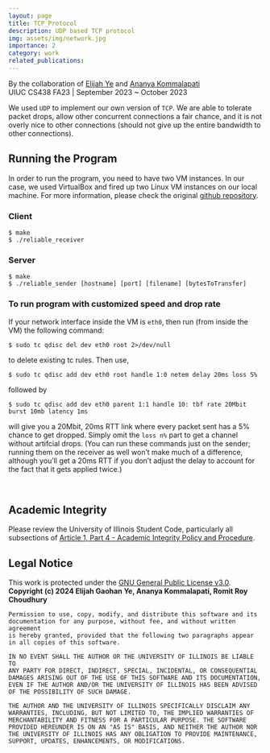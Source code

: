 ```yaml
---
layout: page
title: TCP_Protocol
description: UDP based TCP protocol
img: assets/img/network.jpg
importance: 2
category: work
related_publications: 
---
```


By the collaboration of [Elijah Ye](https://elijah-ye.github.io) and [Ananya Kommalapati](https://github.com/ananyakIllinois) <br>
UIUC CS438 FA23 | September 2023 ~ October 2023

We used `UDP` to implement our own version of `TCP`. We are able to tolerate packet drops, allow other concurrent connections a fair chance, and it is not overly nice to other connections (should not give up the entire bandwidth to other connections).

## Running the Program

In order to run the program, you need to have two VM instances. In our case, we used VirtualBox and fired up two Linux VM instances on our local machine. For more information, please check the original [github repository](https://github.com/Elijah-Ye/TCP_Protocol).

### Client

```
$ make
$ ./reliable_receiver
```

### Server
```
$ make
$ ./reliable_sender [hostname] [port] [filename] [bytesToTransfer]
```


### To run program with customized speed and drop rate

If your network interface inside the VM is `eth0`, then
run (from inside the VM) the following command:

```
$ sudo tc qdisc del dev eth0 root 2>/dev/null
```

to delete existing tc rules. Then use,
```
$ sudo tc qdisc add dev eth0 root handle 1:0 netem delay 20ms loss 5%
```
followed by
```
$ sudo tc qdisc add dev eth0 parent 1:1 handle 10: tbf rate 20Mbit burst 10mb latency 1ms
```

will give you a 20Mbit, 20ms RTT link where every packet sent has a 5% chance to get dropped.
Simply omit the `loss n%` part to get a channel without artifcial drops.
(You can run these commands just on the sender; running them on the receiver as well won’t
make much of a difference, although you’ll get a 20ms RTT if you don’t adjust the delay to
account for the fact that it gets applied twice.)

<br>

## Academic Integrity

Please review the University of Illinois Student Code,
particularly all subsections of [Article 1, Part 4 - Academic Integrity Policy and Procedure](https://studentcode.illinois.edu/article1/part4/1-401).



## Legal Notice

This work is protected under the [GNU General Public License v3.0](https://www.gnu.org/licenses/gpl-3.0.en.html). <br>
**Copyright (c) 2024 Elijah Gaohan Ye, Ananya Kommalapati, Romit Roy Choudhury**

    Permission to use, copy, modify, and distribute this software and its
    documentation for any purpose, without fee, and without written agreement
    is hereby granted, provided that the following two paragraphs appear
    in all copies of this software.

    IN NO EVENT SHALL THE AUTHOR OR THE UNIVERSITY OF ILLINOIS BE LIABLE TO
    ANY PARTY FOR DIRECT, INDIRECT, SPECIAL, INCIDENTAL, OR CONSEQUENTIAL
    DAMAGES ARISING OUT OF THE USE OF THIS SOFTWARE AND ITS DOCUMENTATION,
    EVEN IF THE AUTHOR AND/OR THE UNIVERSITY OF ILLINOIS HAS BEEN ADVISED
    OF THE POSSIBILITY OF SUCH DAMAGE.

    THE AUTHOR AND THE UNIVERSITY OF ILLINOIS SPECIFICALLY DISCLAIM ANY
    WARRANTIES, INCLUDING, BUT NOT LIMITED TO, THE IMPLIED WARRANTIES OF
    MERCHANTABILITY AND FITNESS FOR A PARTICULAR PURPOSE. THE SOFTWARE
    PROVIDED HEREUNDER IS ON AN "AS IS" BASIS, AND NEITHER THE AUTHOR NOR
    THE UNIVERSITY OF ILLINOIS HAS ANY OBLIGATION TO PROVIDE MAINTENANCE,
    SUPPORT, UPDATES, ENHANCEMENTS, OR MODIFICATIONS.
